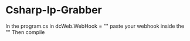 # Csharp-Ip-Grabber


In the program.cs in dcWeb.WebHook = "" paste your webhook inside the ""
Then compile
